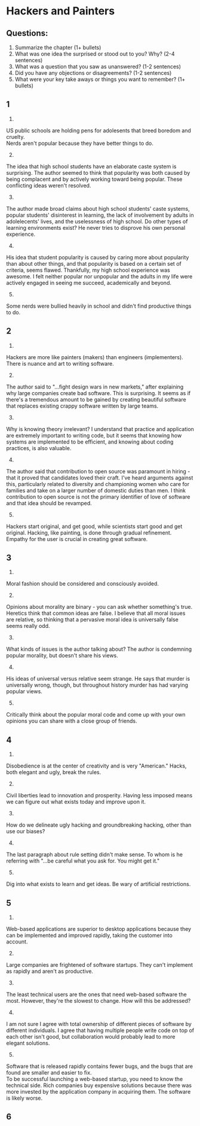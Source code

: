 Hackers and Painters
====================

Questions:
----------  

1. Summarize the chapter (1+ bullets)
2. What was one idea the surprised or stood out to you? Why? (2-4 sentences)
3. What was a question that you saw as unanswered? (1-2 sentences)
4. Did you have any objections or disagreements? (1-2 sentences)
5. What were your key take aways or things you want to remember? (1+ bullets)  

1
-

1.  
US public schools are holding pens for adolesents that breed boredom and cruelty.  
Nerds aren't popular because they have better things to do.  

2. 
The idea that high school students have an elaborate caste system is surprising. The author seemed to think that popularity was both caused by being complacent and by actively working toward being popular. These conflicting ideas weren't resolved.

3. 
The author made broad claims about high school students' caste systems, popular students' disinterest in learning, the lack of involvement by adults in adolelecents' lives, and the uselessness of high school. Do other types of learning environments exist? He never tries to disprove his own personal experience.

4. 
His idea that student popularity is caused by caring more about popularity than about other things, and that popularity is based on a certain set of criteria, seems flawed. Thankfully, my high school experience was awesome. I felt neither popular nor unpopular and the adults in my life were actively engaged in seeing me succeed, academically and beyond.

5. 
Some nerds were bullied heavily in school and didn't find productive things to do. 

2
-  

1.  
Hackers are more like painters (makers) than engineers (implementers).
There is nuance and art to writing software.  

2. 
The author said to "...fight design wars in new markets," after explaining why large companies create bad software. This is surprising. It seems as if there's a tremendous amount to be gained by creating beautiful software that replaces existing crappy software written by large teams.

3. 
Why is knowing theory irrelevant? I understand that practice and application are extremely important to writing code, but it seems that knowing how systems are implemented to be efficient, and knowing about coding practices, is also valuable.

4. 
The author said that contribution to open source was paramount in hiring - that it proved that candidates loved their craft. I've heard arguments against this, particularly related to diversity and championing women who care for families and take on a larger number of domestic duties than men. I think contribution to open source is not the primary identifier of love of software and that idea should be revamped.

5. 
Hackers start original, and get good, while scientists start good and get original. 
Hacking, like painting, is done through gradual refinement. 
Empathy for the user is crucial in creating great software. 

3
-

1.  
Moral fashion should be considered and consciously avoided.

2. 
Opinions about morality are binary - you can ask whether something's true. Heretics think that common ideas are false. I believe that all moral issues are relative, so thinking that a pervasive moral idea is universally false seems really odd.

3. 
What kinds of issues is the author talking about? The author is condemning popular morality, but doesn't share his views.

4. 
 His ideas of universal versus relative seem strange. He says that murder is universally wrong, though, but throughout history murder has had varying popular views. 

5. 
Critically think about the popular moral code and come up with your own opinions you can share with a close group of friends.


4
-

1.  
Disobedience is at the center of creativity and is very "American."
Hacks, both elegant and ugly, break the rules.

2. 
Civil liberties lead to innovation and prosperity. Having less imposed means we can figure out what exists today and improve upon it.  

3.  
How do we delineate ugly hacking and groundbreaking hacking, other than use our biases?  

4. 
The last paragraph about rule setting didn't make sense. To whom is he referring with "...be careful what you ask for. You might get it." 

5. 
Dig into what exists to learn and get ideas.
Be wary of artificial restrictions.

5
-  

1.  
Web-based applications are superior to desktop applications because they can be implemented and improved rapidly, taking the customer into account.

2.  
Large companies are frightened of software startups. They can't implement as rapidly and aren't as productive.

3.  
The least technical users are the ones that need web-based software the most. However, they're the slowest to change. How will this be addressed?

4.  
I am not sure I agree with total ownership of different pieces of software by different individuals. I agree that having multiple people write code on top of each other isn't good, but collaboration would probably lead to more elegant solutions.

5.  
Software that is released rapidly contains fewer bugs, and the bugs that are found are smaller and easier to fix.  
To be successful launching a web-based startup, you need to know the technical side.
Rich companies buy expensive solutions because there was more invested by the application company in acquiring them. The software is likely worse.

6
-  



